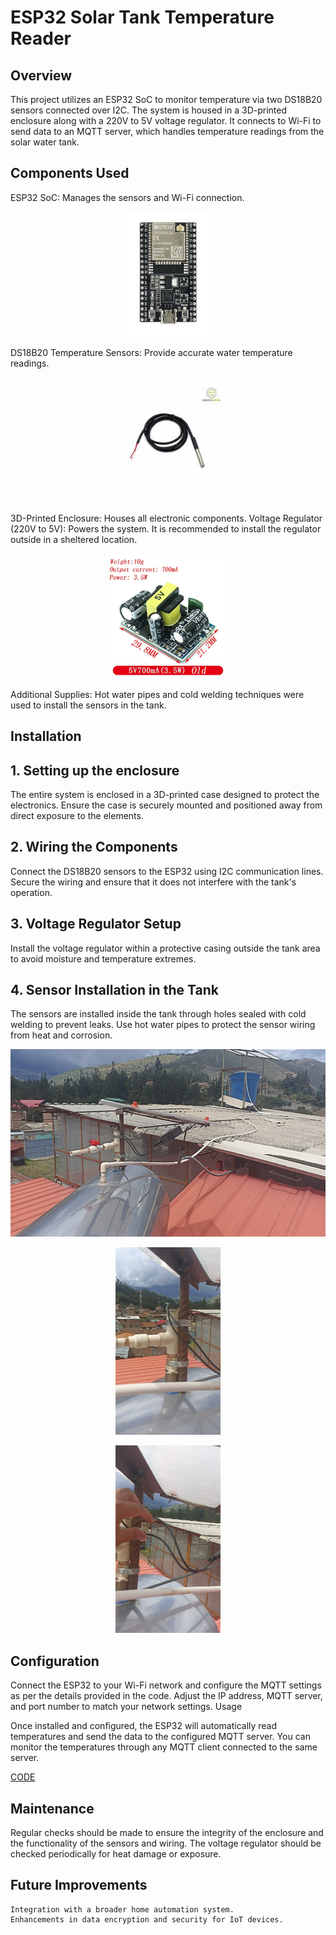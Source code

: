 # ESP32 Solar Tank Temperature Reader

## Overview

This project utilizes an ESP32 SoC to monitor temperature via two DS18B20 sensors connected over I2C. The system is housed in a 3D-printed enclosure along with a 220V to 5V voltage regulator. It connects to Wi-Fi to send data to an MQTT server, which handles temperature readings from the solar water tank.

## Components Used

ESP32 SoC: Manages the sensors and Wi-Fi connection.

<p align="center">
<img src="./Images/esp32.png" height="200">
</p>
DS18B20 Temperature Sensors: Provide accurate water temperature readings.
<p align="center">
<img src="./Images/DS18B20.png" height="200">
</p>
3D-Printed Enclosure: Houses all electronic components.
Voltage Regulator (220V to 5V): Powers the system. It is recommended to install the regulator outside in a sheltered location.

<p align="center">
<img src="./Images/220-5.png" height="200">
</p>
Additional Supplies: Hot water pipes and cold welding techniques were used to install the sensors in the tank.

## Installation

## 1. Setting up the enclosure

The entire system is enclosed in a 3D-printed case designed to protect the electronics. Ensure the case is securely mounted and positioned away from direct exposure to the elements.

## 2. Wiring the Components

Connect the DS18B20 sensors to the ESP32 using I2C communication lines. Secure the wiring and ensure that it does not interfere with the tank's operation.

## 3. Voltage Regulator Setup

Install the voltage regulator within a protective casing outside the tank area to avoid moisture and temperature extremes.

## 4. Sensor Installation in the Tank

The sensors are installed inside the tank through holes sealed with cold welding to prevent leaks. Use hot water pipes to protect the sensor wiring from heat and corrosion.

<p align="center">
<img src="./Images/solar-thermal2.jpeg" height="300">
</p>

<p align="center">
<img src="./Images/solar-thermal4.jpeg" height="300">
</p>

<p align="center">
<img src="./Images/solar-thermal5.jpeg" height="300">
</p>

## Configuration

Connect the ESP32 to your Wi-Fi network and configure the MQTT settings as per the details provided in the code. Adjust the IP address, MQTT server, and port number to match your network settings.
Usage

Once installed and configured, the ESP32 will automatically read temperatures and send the data to the configured MQTT server. You can monitor the temperatures through any MQTT client connected to the same server.

[CODE](./Code/arduino-temperature-read.ino)

## Maintenance

Regular checks should be made to ensure the integrity of the enclosure and the functionality of the sensors and wiring. The voltage regulator should be checked periodically for heat damage or exposure.

## Future Improvements

    Integration with a broader home automation system.
    Enhancements in data encryption and security for IoT devices.
